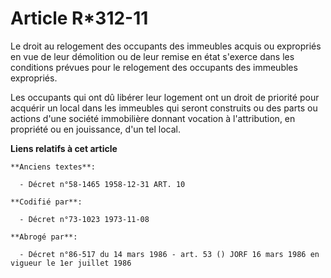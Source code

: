 # Article R*312-11

Le droit au relogement des occupants des immeubles acquis ou expropriés en vue de leur démolition ou de leur remise en état
s'exerce dans les conditions prévues pour le relogement des occupants des immeubles expropriés.

Les occupants qui ont dû libérer leur logement ont un droit de priorité pour acquérir un local dans les immeubles qui seront
construits ou des parts ou actions d'une société immobilière donnant vocation à l'attribution, en propriété ou en jouissance,
d'un tel local.

**Liens relatifs à cet article**

	**Anciens textes**:

	  - Décret n°58-1465 1958-12-31 ART. 10

	**Codifié par**:

	  - Décret n°73-1023 1973-11-08

	**Abrogé par**:

	  - Décret n°86-517 du 14 mars 1986 - art. 53 () JORF 16 mars 1986 en vigueur le 1er juillet 1986
